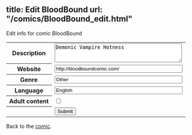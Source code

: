title: Edit BloodBound
url: "/comics/BloodBound_edit.html"
---
Edit info for comic BloodBound

<form name="comic" action="http://gaepostmail.appspot.com/comic/" method="post">
<table class="comicinfo">
<tr>
<th>Description</th><td><textarea name="description" cols="40" rows="3">Demonic Vampire Hotness</textarea></td>
</tr>
<tr>
<th>Website</th><td><input type="text" name="url" value="http://bloodboundcomic.com/" size="40"/></td>
</tr>
<tr>
<th>Genre</th><td><input type="text" name="genre" value="Other" size="40"/></td>
</tr>
<tr>
<th>Language</th><td><input type="text" name="language" value="English" size="40"/></td>
</tr>
<tr>
<th>Adult content</th><td><input type="checkbox" name="adult" value="adult" /></td>
</tr>
<tr>
<th></th><td>
<input type="hidden" name="comic" value="BloodBound" />
<input type="submit" name="submit" value="Submit" />
</td>
</tr>
</table>
</form>

Back to the [comic](BloodBound.html).

